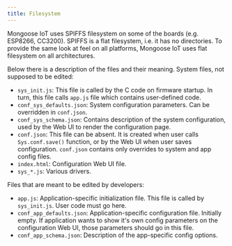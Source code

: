 ```yaml
---
title: Filesystem
---
```


Mongoose IoT uses SPIFFS filesystem on some of the boards (e.g. ESP8266, CC3200).
SPIFFS is a flat filesystem, i.e. it has no directories. To provide the same
look at feel on all platforms, Mongoose IoT uses flat filesystem on all
architectures.

Below there is a description of the files and their meaning.  System
files, not supposed to be edited:

- `sys_init.js`: This file is called by the C code
  on firmware startup.
  In turn, this file calls `app.js` file which
  contains user-defined code.
- `conf_sys_defaults.json`: System configuration parameters. Can be
  overridden in `conf.json`.
- `conf_sys_schema.json`: Contains description of the system configuration,
  used by the Web UI to render the configuration page.
- `conf.json`: This file can be absent. It is created
  when user calls `Sys.conf.save()` function, or by the Web UI when user
  saves configuration. `conf.json` contains only overrides to system
  and app config files.
- `index.html`: Configuration Web UI file.
- `sys_*.js`: Various drivers.

Files that are meant to be edited by developers:

- `app.js`: Application-specific initialization file.
  This file is called by `sys_init.js`. User code must go here.
- `conf_app_defaults.json`: Application-specific configuration file. Initially
  empty.  If application wants to show it's own config parameters on the
  configuration Web UI, those parameters should go in this file.
- `conf_app_schema.json`: Description of the app-specific config options.
